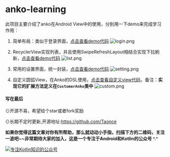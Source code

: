 # anko-learning

此项目主要介绍了anko在Android View中的使用，分别用一下demo来完成学习作用：

1.  简单布局：类似于登录界面，[点击查看demo代码](https://github.com/Taonce/anko-learning/blob/4f8497dca07473e1fba56a03d249320a5c0f09fb/app/src/main/java/com/taonce/myanko/anko/AnkoActivity.kt)
    ![login.png](https://upload-images.jianshu.io/upload_images/6297937-477b837a12e9e5f2.png?imageMogr2/auto-orient/strip%7CimageView2/2/w/1240)


2.  RecyclerView实现列表，并且使用SwipeRefreshLayout相结合实现下拉刷新，[点击查看demo代码](https://github.com/Taonce/anko-learning/blob/4f8497dca07473e1fba56a03d249320a5c0f09fb/app/src/main/java/com/taonce/myanko/anko/ListActivity.kt)
    ![list.png](https://upload-images.jianshu.io/upload_images/6297937-6c68fec3b91598d8.png?imageMogr2/auto-orient/strip%7CimageView2/2/w/1240)

3.  常用的设置界面，统一封装，[点击查看demo代码](https://github.com/Taonce/anko-learning/tree/4f8497dca07473e1fba56a03d249320a5c0f09fb/app/src/main/java/com/taonce/myanko/anko/custom)
    ![setting.png](https://upload-images.jianshu.io/upload_images/6297937-33d749cfa4605cb2.png?imageMogr2/auto-orient/strip%7CimageView2/2/w/1240)


4.  自定义圆弧View，在Anko的DSL使用，[点击查看自定义view代码](https://github.com/Taonce/anko-learning/tree/4f8497dca07473e1fba56a03d249320a5c0f09fb/app/src/main/java/com/taonce/myanko/anko/view)，备注：**实现它的扩展方法定义在`CustomerAnko`类中**
    ![custom.png](https://upload-images.jianshu.io/upload_images/6297937-a17cbc00213cfae0.png?imageMogr2/auto-orient/strip%7CimageView2/2/w/1240)

#### 写在最后

⊙开源不易，希望给个star或者fork奖励

⊙长期不定时更新,开源地址:<https://github.com/Taonce>

**如果你觉得这篇文章对你有所帮助，那么就动动小手指，扫描下方的二维码，关注一波吧~~非常期待大家的加入，这是一个专注于Android和Kotlin的公众号 ^.^**

[![专注Kotlin知识的公众号](https://camo.githubusercontent.com/b18d90bc1f667f371e97acb8e948861098920ccc/68747470733a2f2f75706c6f61642d696d616765732e6a69616e7368752e696f2f75706c6f61645f696d616765732f363239373933372d623137343330633033653839623965352e6a70673f696d6167654d6f6772322f6175746f2d6f7269656e742f7374726970253743696d61676556696577322f322f772f31323430)](https://camo.githubusercontent.com/b18d90bc1f667f371e97acb8e948861098920ccc/68747470733a2f2f75706c6f61642d696d616765732e6a69616e7368752e696f2f75706c6f61645f696d616765732f363239373933372d623137343330633033653839623965352e6a70673f696d6167654d6f6772322f6175746f2d6f7269656e742f7374726970253743696d61676556696577322f322f772f31323430)